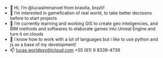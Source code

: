 - 👋 Hi, I’m @lucaslmmanoel from brasilia, brazil!
- 👀 I’m interested in gamefication of real world, to take better decisions before to start projects
- 🌱 I’m currently learning and working GIS to create geo inteligencies, and BIM methods and softwares to elaborate games into Unreal Engine and turn it on clouds
- 💞️ I know how to work with a lot of languages but i like to use python and js as a base of my development!
- 📫 lucas.worldpsy@icloud.com +55 (61) 9 8339-4739
